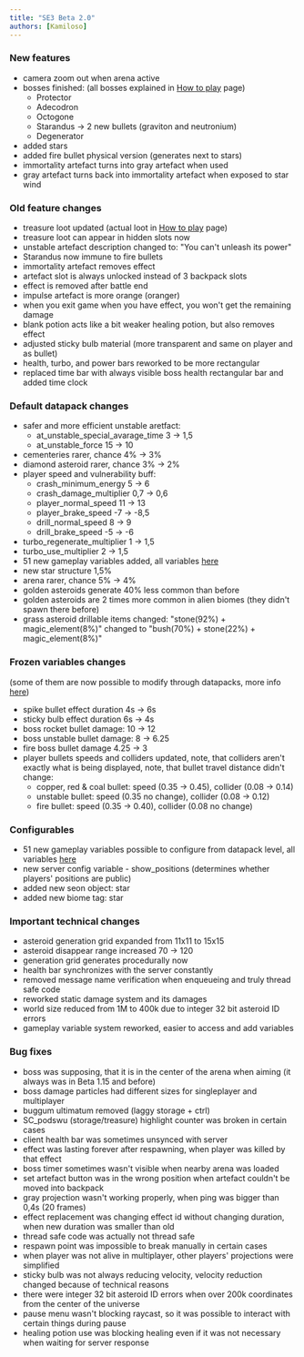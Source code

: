 ```yaml
---
title: "SE3 Beta 2.0"
authors: [Kamiloso]
---
```


### New features

- camera zoom out when arena active
- bosses finished: (all bosses explained in [How to play](../../../../about) page)
  - Protector
  - Adecodron
  - Octogone
  - Starandus -> 2 new bullets (graviton and neutronium)
  - Degenerator
- added stars
- added fire bullet physical version (generates next to stars)
- immortality artefact turns into gray artefact when used
- gray artefact turns back into immortality artefact when exposed to star wind

### Old feature changes

- treasure loot updated (actual loot in [How to play](../../../../about) page)
- treasure loot can appear in hidden slots now
- unstable artefact description changed to: "You can't unleash its power"
- Starandus now immune to fire bullets
- immortality artefact removes effect
- artefact slot is always unlocked instead of 3 backpack slots
- effect is removed after battle end
- impulse artefact is more orange (oranger)
- when you exit game when you have effect, you won't get the remaining damage
- blank potion acts like a bit weaker healing potion, but also removes effect
- adjusted sticky bulb material (more transparent and same on player and as bullet)
- health, turbo, and power bars reworked to be more rectangular
- replaced time bar with always visible boss health rectangular bar and added time clock

<!-- truncate -->

### Default datapack changes

- safer and more efficient unstable aretfact:
  - at_unstable_special_avarage_time 3 -> 1,5
  - at_unstable_force 15 -> 10
- cementeries rarer, chance 4% -> 3%
- diamond asteroid rarer, chance 3% -> 2%
- player speed and vulnerability buff:
  - crash_minimum_energy 5 -> 6
  - crash_damage_multiplier 0,7 -> 0,6
  - player_normal_speed 11 -> 13
  - player_brake_speed -7 -> -8,5
  - drill_normal_speed 8 -> 9
  - drill_brake_speed -5 -> -6
- turbo_regenerate_multiplier 1 -> 1,5
- turbo_use_multiplier 2 -> 1,5
- 51 new gameplay variables added, all variables [here](../../../../docs/Beta-2.0/SE3Documentation/DatapackInfo/Gameplay)
- new star structure 1,5%
- arena rarer, chance 5% -> 4%
- golden asteroids generate 40% less common than before
- golden asteroids are 2 times more common in alien biomes (they didn't spawn there before)
- grass asteroid drillable items changed: "stone(92%) + magic_element(8%)" changed to "bush(70%) + stone(22%) + magic_element(8%)"

### Frozen variables changes
(some of them are now possible to modify through datapacks, more info [here](../../../../docs/Beta-2.0/SE3Documentation/DatapackInfo/Gameplay))

- spike bullet effect duration 4s -> 6s
- sticky bulb effect duration 6s -> 4s
- boss rocket bullet damage: 10 -> 12
- boss unstable bullet damage: 8 -> 6.25
- fire boss bullet damage 4.25 -> 3
- player bullets speeds and colliders updated, note, that colliders aren't exactly what is being displayed, note, that bullet travel distance didn't change:
  - copper, red & coal bullet: speed (0.35 -> 0.45), collider (0.08 -> 0.14)
  - unstable bullet: speed (0.35 no change), collider (0.08 -> 0.12)
  - fire bullet: speed (0.35 -> 0.40), collider (0.08 no change)

### Configurables

- 51 new gameplay variables possible to configure from datapack level, all variables [here](../../../../docs/Beta-2.0/SE3Documentation/DatapackInfo/Gameplay)
- new server config variable - show_positions (determines whether players' positions are public)
- added new seon object: star
- added new biome tag: star

### Important technical changes

- asteroid generation grid expanded from 11x11 to 15x15
- asteroid disappear range increased 70 -> 120
- generation grid generates procedurally now
- health bar synchronizes with the server constantly
- removed message name verification when enqueueing and truly thread safe code
- reworked static damage system and its damages
- world size reduced from 1M to 400k due to integer 32 bit asteroid ID errors
- gameplay variable system reworked, easier to access and add variables

### Bug fixes

- boss was supposing, that it is in the center of the arena when aiming (it always was in Beta 1.15 and before)
- boss damage particles had different sizes for singleplayer and multiplayer
- buggum ultimatum removed (laggy storage + ctrl)
- SC_podswu (storage/treasure) highlight counter was broken in certain cases
- client health bar was sometimes unsynced with server
- effect was lasting forever after respawning, when player was killed by that effect
- boss timer sometimes wasn't visible when nearby arena was loaded
- set artefact button was in the wrong position when artefact couldn't be moved into backpack
- gray projection wasn't working properly, when ping was bigger than 0,4s (20 frames)
- effect replacement was changing effect id without changing duration, when new duration was smaller than old
- thread safe code was actually not thread safe
- respawn point was impossible to break manually in certain cases
- when player was not alive in multiplayer, other players' projections were simplified
- sticky bulb was not always reducing velocity, velocity reduction changed because of technical reasons
- there were integer 32 bit asteroid ID errors when over 200k coordinates from the center of the universe
- pause menu wasn't blocking raycast, so it was possible to interact with certain things during pause
- healing potion use was blocking healing even if it was not necessary when waiting for server response
